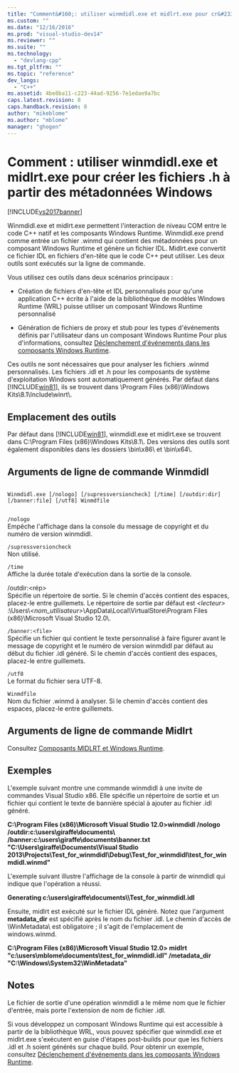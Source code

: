 ```yaml
---
title: "Comment&#160;: utiliser winmdidl.exe et midlrt.exe pour cr&#233;er les fichiers .h &#224; partir des m&#233;tadonn&#233;es Windows | Microsoft Docs"
ms.custom: ""
ms.date: "12/16/2016"
ms.prod: "visual-studio-dev14"
ms.reviewer: ""
ms.suite: ""
ms.technology: 
  - "devlang-cpp"
ms.tgt_pltfrm: ""
ms.topic: "reference"
dev_langs: 
  - "C++"
ms.assetid: 4be8ba11-c223-44ad-9256-7e1edae9a7bc
caps.latest.revision: 8
caps.handback.revision: 8
author: "mikeblome"
ms.author: "mblome"
manager: "ghogen"
---
```

# Comment&#160;: utiliser winmdidl.exe et midlrt.exe pour cr&#233;er les fichiers .h &#224; partir des m&#233;tadonn&#233;es Windows
[!INCLUDE[vs2017banner](../assembler/inline/includes/vs2017banner.md)]

Winmdidl.exe et midlrt.exe permettent l'interaction de niveau COM entre le code C\+\+ natif et les composants Windows Runtime.  Winmdidl.exe prend comme entrée un fichier .winmd qui contient des métadonnées pour un composant Windows Runtime et génère un fichier IDL.  Midlrt.exe convertit ce fichier IDL en fichiers d'en\-tête que le code C\+\+ peut utiliser.  Les deux outils sont exécutés sur la ligne de commande.  
  
 Vous utilisez ces outils dans deux scénarios principaux :  
  
-   Création de fichiers d'en\-tête et IDL personnalisés pour qu'une application C\+\+ écrite à l'aide de la bibliothèque de modèles Windows Runtime \(WRL\) puisse utiliser un composant Windows Runtime personnalisé  
  
-   Génération de fichiers de proxy et stub pour les types d'événements définis par l'utilisateur dans un composant Windows Runtime  Pour plus d'informations, consultez [Déclenchement d'événements dans les composants Windows Runtime](../Topic/Raising%20Events%20in%20Windows%20Runtime%20Components.md).  
  
 Ces outils ne sont nécessaires que pour analyser les fichiers .winmd personnalisés.  Les fichiers .idl et .h pour les composants de système d'exploitation Windows sont automatiquement générés.  Par défaut dans [!INCLUDE[win81](../misc/includes/win81_md.md)], ils se trouvent dans \\Program Files \(x86\)\\Windows Kits\\8.1\\Include\\winrt\\.  
  
## Emplacement des outils  
 Par défaut dans [!INCLUDE[win81](../misc/includes/win81_md.md)], winmdidl.exe et midlrt.exe se trouvent dans C:\\Program Files \(x86\)\\Windows Kits\\8.1\\.  Des versions des outils sont également disponibles dans les dossiers \\bin\\x86\\ et \\bin\\x64\\.  
  
## Arguments de ligne de commande Winmdidl  
  
```  
  
Winmdidl.exe [/nologo] [/supressversioncheck] [/time] [/outdir:dir] [/banner:file] [/utf8] Winmdfile  
  
```  
  
 `/nologo`  
 Empêche l'affichage dans la console du message de copyright et du numéro de version winmdidl.  
  
 `/supressversioncheck`  
 Non utilisé.  
  
 `/time`  
 Affiche la durée totale d'exécution dans la sortie de la console.  
  
 \/outdir:\<rép\>  
 Spécifie un répertoire de sortie.  Si le chemin d'accès contient des espaces, placez\-le entre guillemets.  Le répertoire de sortie par défaut est *\<lecteur\>* :\\Users\\*\<nom\_utilisateur\>*\\AppData\\Local\\VirtualStore\\Program Files \(x86\)\\Microsoft Visual Studio 12.0\\.  
  
 `/banner:<file>`  
 Spécifie un fichier qui contient le texte personnalisé à faire figurer avant le message de copyright et le numéro de version winmdidl par défaut au début du fichier .idl généré.  Si le chemin d'accès contient des espaces, placez\-le entre guillemets.  
  
 `/utf8`  
 Le format du fichier sera UTF\-8.  
  
 `Winmdfile`  
 Nom du fichier .winmd à analyser.  Si le chemin d'accès contient des espaces, placez\-le entre guillemets.  
  
## Arguments de ligne de commande Midlrt  
 Consultez [Composants MIDLRT et Windows Runtime](http://msdn.microsoft.com/library/windows/desktop/hh869900\(v=vs.85\).aspx).  
  
## Exemples  
 L'exemple suivant montre une commande winmdidl à une invite de commandes Visual Studio x86.  Elle spécifie un répertoire de sortie et un fichier qui contient le texte de bannière spécial à ajouter au fichier .idl généré.  
  
 **C:\\Program Files \(x86\)\\Microsoft Visual Studio 12.0\>winmdidl \/nologo \/outdir:c:\\users\\giraffe\\documents\\ \/banner:c:\\users\\giraffe\\documents\\banner.txt "C:\\Users\\giraffe\\Documents\\Visual Studio 2013\\Projects\\Test\_for\_winmdidl\\Debug\\Test\_for\_winmdidl\\test\_for\_winmdidl.winmd"**  
  
 L'exemple suivant illustre l'affichage de la console à partir de winmdidl qui indique que l'opération a réussi.  
  
 **Generating c:\\users\\giraffe\\documents\\\\Test\_for\_winmdidl.idl**  
  
 Ensuite, midlrt est exécuté sur le fichier IDL généré.  Notez que l'argument **metadata\_dir** est spécifié après le nom du fichier .idl.  Le chemin d'accès de \\WinMetadata\\ est obligatoire ; il s'agit de l'emplacement de windows.winmd.  
  
 **C:\\Program Files \(x86\)\\Microsoft Visual Studio 12.0\> midlrt "c:\\users\\mblome\\documents\\test\_for\_winmdidl.idl" \/metadata\_dir "C:\\Windows\\System32\\WinMetadata"**  
  
## Notes  
 Le fichier de sortie d'une opération winmdidl a le même nom que le fichier d'entrée, mais porte l'extension de nom de fichier .idl.  
  
 Si vous développez un composant Windows Runtime qui est accessible à partir de la bibliothèque WRL, vous pouvez spécifier que winmdidl.exe et midlrt.exe s'exécutent en guise d'étapes post\-builds pour que les fichiers .idl et .h soient générés sur chaque build.  Pour obtenir un exemple, consultez [Déclenchement d'événements dans les composants Windows Runtime](../Topic/Raising%20Events%20in%20Windows%20Runtime%20Components.md).